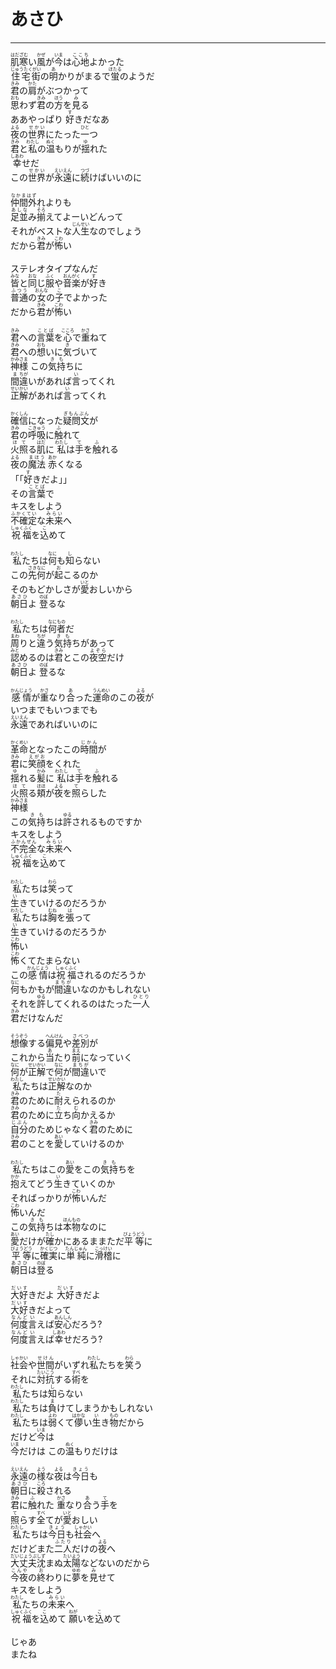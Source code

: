 # あさひ
---
<lyric>
<ruby>肌寒<rt>はだざむ</rt></ruby>い<ruby>風<rt>かぜ</rt></ruby>が<ruby>今<rt>いま</rt></ruby>は<ruby>心地<rt>ここち</rt></ruby>よかった<br/>
<ruby>住宅街<rt>じゅうたくがい</rt></ruby>の<ruby>明<rt>あ</rt></ruby>かりがまるで<ruby>蛍<rt>ほたる</rt></ruby>のようだ<br/>
<ruby>君<rt>きみ</rt></ruby>の<ruby>肩<rt>かた</rt></ruby>がぶつかって<br/>
<ruby>思<rt>おも</rt></ruby>わず<ruby>君<rt>きみ</rt></ruby>の<ruby>方<rt>ほう</rt></ruby>を<ruby>見<rt>み</rt></ruby>る<br/>
ああやっぱり <ruby>好<rt>す</rt></ruby>きだなあ<br/>
<ruby>夜<rt>よる</rt></ruby>の<ruby>世界<rt>せかい</rt></ruby>にたった<ruby>一<rt>ひと</rt></ruby>つ<br/>
<ruby>君<rt>きみ</rt></ruby>と<ruby>私<rt>わたし</rt></ruby>の<ruby>温<rt>ぬく</rt></ruby>もりが<ruby>揺<rt>ゆ</rt></ruby>れた<br/>
<ruby>幸<rt>しあわ</rt></ruby>せだ<br/>
この<ruby>世界<rt>せかい</rt></ruby>が<ruby>永遠<rt>えいえん</rt></ruby>に<ruby>続<rt>つづ</rt></ruby>けばいいのに<br/>
<br/>
<ruby>仲間外<rt>なかまはず</rt></ruby>れよりも<br/>
<ruby>足並<rt>あしな</rt></ruby>み<ruby>揃<rt>そろ</rt></ruby>えてよーいどんって<br/>
それがベストな<ruby>人生<rt>じんせい</rt></ruby>なのでしょう<br/>
だから<ruby>君<rt>きみ</rt></ruby>が<ruby>怖<rt>こわ</rt></ruby>い<br/>
<br/>
ステレオタイプなんだ<br/>
<ruby>皆<rt>みな</rt></ruby>と<ruby>同<rt>おな</rt></ruby>じ<ruby>服<rt>ふく</rt></ruby>や<ruby>音楽<rt>おんがく</rt></ruby>が<ruby>好<rt>す</rt></ruby>き<br/>
<ruby>普通<rt>ふつう</rt></ruby>の<ruby>女<rt>おんな</rt></ruby>の<ruby>子<rt>こ</rt></ruby>でよかった<br/>
だから<ruby>君<rt>きみ</rt></ruby>が<ruby>怖<rt>こわ</rt></ruby>い<br/>
<br/>
<ruby>君<rt>きみ</rt></ruby>への<ruby>言葉<rt>ことば</rt></ruby>を<ruby>心<rt>こころ</rt></ruby>で<ruby>重<rt>かさ</rt></ruby>ねて<br/>
<ruby>君<rt>きみ</rt></ruby>への<ruby>想<rt>おも</rt></ruby>いに<ruby>気<rt>き</rt></ruby>づいて<br/>
<ruby>神様<rt>かみさま</rt></ruby> この<ruby>気持<rt>きも</rt></ruby>ちに<br/>
<ruby>間<rt>ま</rt></ruby><ruby>違<rt>ちが</rt></ruby>いがあれば<ruby>言<rt>い</rt></ruby>ってくれ<br/>
<ruby>正解<rt>せいかい</rt></ruby>があれば<ruby>言<rt>い</rt></ruby>ってくれ<br/>
<br/>
<ruby>確信<rt>かくしん</rt></ruby>になった<ruby>疑問文<rt>ぎもんぶん</rt></ruby>が<br/>
<ruby>君<rt>きみ</rt></ruby>の<ruby>呼吸<rt>こきゅう</rt></ruby>に<ruby>触<rt>ふ</rt></ruby>れて<br/>
<ruby>火照<rt>ほて</rt></ruby>る<ruby>肌<rt>はだ</rt></ruby>に <ruby>私<rt>わたし</rt></ruby>は<ruby>手<rt>て</rt></ruby>を<ruby>触<rt>ふ</rt></ruby>れる<br/>
<ruby>夜<rt>よる</rt></ruby>の<ruby>魔法<rt>まほう</rt></ruby> <ruby>赤<rt>あか</rt></ruby>くなる<br/>
「「<ruby>好<rt>す</rt></ruby>きだよ」」<br/>
その<ruby>言葉<rt>ことば</rt></ruby>で<br/>
キスをしよう<br/>
<ruby>不確定<rt>ふかくてい</rt></ruby>な<ruby>未来<rt>みらい</rt></ruby>へ<br/>
<ruby>祝福<rt>しゅくふく</rt></ruby>を<ruby>込<rt>こ</rt></ruby>めて<br/>
<br/>
<ruby>私<rt>わたし</rt></ruby>たちは<ruby>何<rt>なに</rt></ruby>も<ruby>知<rt>し</rt></ruby>らない<br/>
この<ruby>先<rt>さき</rt></ruby><ruby>何<rt>なに</rt></ruby>が<ruby>起<rt>お</rt></ruby>こるのか<br/>
そのもどかしさが<ruby>愛<rt>いと</rt></ruby>おしいから<br/>
<ruby>朝日<rt>あさひ</rt></ruby>よ <ruby>登<rt>のぼ</rt></ruby>るな<br/>
<br/>
<ruby>私<rt>わたし</rt></ruby>たちは<ruby>何者<rt>なにもの</rt></ruby>だ<br/>
<ruby>周<rt>まわ</rt></ruby>りと<ruby>違<rt>ちが</rt></ruby>う<ruby>気持<rt>きも</rt></ruby>ちがあって<br/>
<ruby>認<rt>みと</rt></ruby>めるのは<ruby>君<rt>きみ</rt></ruby>とこの<ruby>夜空<rt>よぞら</rt></ruby>だけ<br/>
<ruby>朝日<rt>あさひ</rt></ruby>よ <ruby>登<rt>のぼ</rt></ruby>るな<br/>
<br/>
<ruby>感情<rt>かんじょう</rt></ruby>が<ruby>重<rt>かさ</rt></ruby>なり<ruby>合<rt>あ</rt></ruby>った<ruby>運命<rt>うんめい</rt></ruby>のこの<ruby>夜<rt>よる</rt></ruby>が<br/>
いつまでもいつまでも<br/>
<ruby>永遠<rt>えいえん</rt></ruby>であればいいのに<br/>
<br/>
<ruby>革命<rt>かくめい</rt></ruby>となったこの<ruby>時間<rt>じかん</rt></ruby>が<br/>
<ruby>君<rt>きみ</rt></ruby>に<ruby>笑顔<rt>えがお</rt></ruby>をくれた<br/>
<ruby>揺<rt>ゆ</rt></ruby>れる<ruby>髪<rt>かみ</rt></ruby>に <ruby>私<rt>わたし</rt></ruby>は<ruby>手<rt>て</rt></ruby>を<ruby>触<rt>ふ</rt></ruby>れる<br/>
<ruby>火照<rt>ほて</rt></ruby>る<ruby>頬<rt>ほほ</rt></ruby>が<ruby>夜<rt>よる</rt></ruby>を<ruby>照<rt>て</rt></ruby>らした<br/>
<ruby>神様<rt>かみさま</rt></ruby><br/>
この<ruby>気持<rt>きも</rt></ruby>ちは<ruby>許<rt>ゆる</rt></ruby>されるものですか<br/>
キスをしよう<br/>
<ruby>不完全<rt>ふかんぜん</rt></ruby>な<ruby>未来<rt>みらい</rt></ruby>へ<br/>
<ruby>祝福<rt>しゅくふく</rt></ruby>を<ruby>込<rt>こ</rt></ruby>めて<br/>
<br/>
<ruby>私<rt>わたし</rt></ruby>たちは<ruby>笑<rt>わら</rt></ruby>って<br/>
<ruby>生<rt>い</rt></ruby>きていけるのだろうか<br/>
<ruby>私<rt>わたし</rt></ruby>たちは<ruby>胸<rt>むね</rt></ruby>を<ruby>張<rt>は</rt></ruby>って<br/>
<ruby>生<rt>い</rt></ruby>きていけるのだろうか<br/>
<ruby>怖<rt>こわ</rt></ruby>い<br/>
<ruby>怖<rt>こわ</rt></ruby>くてたまらない<br/>
この<ruby>感情<rt>かんじょう</rt></ruby>は<ruby>祝福<rt>しゅくふく</rt></ruby>されるのだろうか<br/>
<ruby>何<rt>なに</rt></ruby>もかもが<ruby>間違<rt>まちが</rt></ruby>いなのかもしれない<br/>
それを<ruby>許<rt>ゆる</rt></ruby>してくれるのはたった<ruby>一人<rt>ひとり</rt></ruby><br/>
<ruby>君<rt>きみ</rt></ruby>だけなんだ<br/>
<br/>
<ruby>想像<rt>そうぞう</rt></ruby>する<ruby>偏見<rt>へんけん</rt></ruby>や<ruby>差別<rt>さべつ</rt></ruby>が<br/>
これから<ruby>当<rt>あ</rt></ruby>たり<ruby>前<rt>まえ</rt></ruby>になっていく<br/>
<ruby>何<rt>なに</rt></ruby>が<ruby>正解<rt>せいかい</rt></ruby>で<ruby>何<rt>なに</rt></ruby>が<ruby>間違<rt>まちが</rt></ruby>いで<br/>
<ruby>私<rt>わたし</rt></ruby>たちは<ruby>正解<rt>せいかい</rt></ruby>なのか<br/>
<ruby>君<rt>きみ</rt></ruby>のために<ruby>耐<rt>た</rt></ruby>えられるのか<br/>
<ruby>君<rt>きみ</rt></ruby>のために<ruby>立<rt>た</rt></ruby>ち<ruby>向<rt>む</rt></ruby>かえるか<br/>
<ruby>自分<rt>じぶん</rt></ruby>のためじゃなく<ruby>君<rt>きみ</rt></ruby>のために<br/>
<ruby>君<rt>きみ</rt></ruby>のことを<ruby>愛<rt>あい</rt></ruby>していけるのか<br/>
<br/>
<ruby>私<rt>わたし</rt></ruby>たちはこの<ruby>愛<rt>あい</rt></ruby>をこの<ruby>気持<rt>きも</rt></ruby>ちを<br/>
<ruby>抱<rt>かか</rt></ruby>えてどう<ruby>生<rt>い</rt></ruby>きていくのか<br/>
そればっかりが<ruby>怖<rt>こわ</rt></ruby>いんだ<br/>
<ruby>怖<rt>こわ</rt></ruby>いんだ<br/>
この<ruby>気持<rt>きも</rt></ruby>ちは<ruby>本物<rt>ほんもの</rt></ruby>なのに<br/>
<ruby>愛<rt>あい</rt></ruby>だけが<ruby>確<rt>たし</rt></ruby>かにあるままただ<ruby>平等<rt>びょうどう</rt></ruby>に<br/>
<ruby>平等<rt>びょうどう</rt></ruby>に<ruby>確実<rt>かくじつ</rt></ruby>に<ruby>単純<rt>たんじゅん</rt></ruby>に<ruby>滑稽<rt>こっけい</rt></ruby>に<br/>
<ruby>朝日<rt>あさひ</rt></ruby>は<ruby>登<rt>のぼ</rt></ruby>る<br/>
<br/>
<ruby>大好<rt>だいす</rt></ruby>きだよ <ruby>大好<rt>だいす</rt></ruby>きだよ<br/>
<ruby>大好<rt>だいす</rt></ruby>きだよって<br/>
<ruby>何度<rt>なんど</rt></ruby><ruby>言<rt>い</rt></ruby>えば<ruby>安心<rt>あんしん</rt></ruby>だろう?<br/>
<ruby>何度<rt>なんど</rt></ruby><ruby>言<rt>い</rt></ruby>えば<ruby>幸<rt>しあわ</rt></ruby>せだろう?<br/>
<br/>
<ruby>社会<rt>しゃかい</rt></ruby>や<ruby>世間<rt>せけん</rt></ruby>がいずれ<ruby>私<rt>わたし</rt></ruby>たちを<ruby>笑<rt>わら</rt></ruby>う<br/>
それに<ruby>対抗<rt>たいこう</rt></ruby>する<ruby>術<rt>すべ</rt></ruby>を<br/>
<ruby>私<rt>わたし</rt></ruby>たちは<ruby>知<rt>し</rt></ruby>らない<br/>
<ruby>私<rt>わたし</rt></ruby>たちは<ruby>負<rt>ま</rt></ruby>けてしまうかもしれない<br/>
<ruby>私<rt>わたし</rt></ruby>たちは<ruby>弱<rt>よわ</rt></ruby>くて<ruby>儚<rt>はかな</rt></ruby>い<ruby>生<rt>い</rt></ruby>き<ruby>物<rt>もの</rt></ruby>だから<br/>
だけど<ruby>今<rt>いま</rt></ruby>は<br/>
<ruby>今<rt>いま</rt></ruby>だけは この<ruby>温<rt>ぬく</rt></ruby>もりだけは<br/>
<br/>
<ruby>永遠<rt>えいえん</rt></ruby>の<ruby>様<rt>よう</rt></ruby>な<ruby>夜<rt>よる</rt></ruby>は<ruby>今日<rt>きょう</rt></ruby>も<br/>
<ruby>朝日<rt>あさひ</rt></ruby>に<ruby>殺<rt>ころ</rt></ruby>される<br/>
<ruby>君<rt>きみ</rt></ruby>に<ruby>触<rt>ふ</rt></ruby>れた <ruby>重<rt>かさ</rt></ruby>なり<ruby>合<rt>あ</rt></ruby>う<ruby>手<rt>て</rt></ruby>を<br/>
<ruby>照<rt>て</rt></ruby>らす<ruby>全<rt>すべ</rt></ruby>てが<ruby>愛<rt>いと</rt></ruby>おしい<br/>
<ruby>私<rt>わたし</rt></ruby>たちは<ruby>今日<rt>きょう</rt></ruby>も<ruby>社会<rt>しゃかい</rt></ruby>へ<br/>
だけどまた<ruby>二人<rt>ふたり</rt></ruby>だけの<ruby>夜<rt>よる</rt></ruby>へ<br/>
<ruby>大丈夫<rt>だいじょうぶ</rt></ruby><ruby>沈<rt>しず</rt></ruby>まぬ<ruby>太陽<rt>たいよう</rt></ruby>などないのだから<br/>
<ruby>今夜<rt>こんや</rt></ruby>の<ruby>終<rt>お</rt></ruby>わりに<ruby>夢<rt>ゆめ</rt></ruby>を<ruby>見<rt>み</rt></ruby>せて<br/>
キスをしよう<br/>
<ruby>私<rt>わたし</rt></ruby>たちの<ruby>未来<rt>みらい</rt></ruby>へ<br/>
<ruby>祝福<rt>しゅくふく</rt></ruby>を<ruby>込<rt>こ</rt></ruby>めて <ruby>願<rt>ねが</rt></ruby>いを<ruby>込<rt>こ</rt></ruby>めて<br/>
<br/>
じゃあ<br/>
またね<br/>
</lyric>
